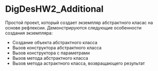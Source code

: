 # DigDesHW2_Additional
Простой проект, который создает экземпляр абстрактного класас на основе рефлексии. Демонстрируются следующие особенности создания экземпляра:
- Создание объекта абстрактного класса
- Вызов конструктора абстрактного класса
- Вызов конструктора с параметрами
- Вызов метода абстрактного класса
- Вызов метода астрактного класса, возвращающего результат
